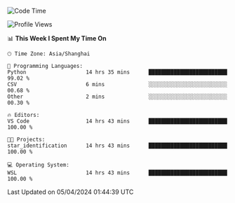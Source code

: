 <!--START_SECTION:waka-->
![Code Time](http://img.shields.io/badge/Code%20Time-1%2C596%20hrs%2018%20mins-blue)

![Profile Views](http://img.shields.io/badge/Profile%20Views-0-blue)

📊 **This Week I Spent My Time On** 

```text
🕑︎ Time Zone: Asia/Shanghai

💬 Programming Languages: 
Python                   14 hrs 35 mins      █████████████████████████   99.02 % 
CSV                      6 mins              ░░░░░░░░░░░░░░░░░░░░░░░░░   00.68 % 
Other                    2 mins              ░░░░░░░░░░░░░░░░░░░░░░░░░   00.30 % 

🔥 Editors: 
VS Code                  14 hrs 43 mins      █████████████████████████   100.00 % 

🐱‍💻 Projects: 
star_identification      14 hrs 43 mins      █████████████████████████   100.00 % 

💻 Operating System: 
WSL                      14 hrs 43 mins      █████████████████████████   100.00 % 
```


 Last Updated on 05/04/2024 01:44:39 UTC
<!--END_SECTION:waka-->